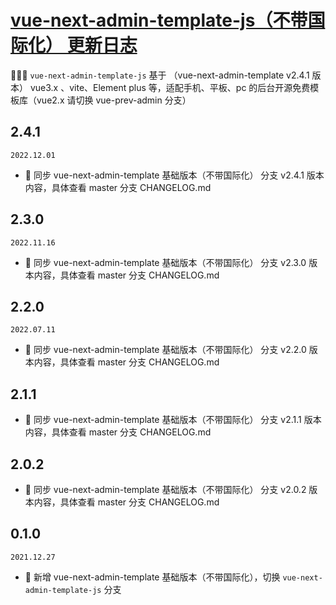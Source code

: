 # <a href="https://gitee.com/lyt-top/vue-next-admin" target="_blank">vue-next-admin-template-js（不带国际化） 更新日志</a>

🎉🎉🔥 `vue-next-admin-template-js` 基于 （vue-next-admin-template v2.4.1 版本） vue3.x 、vite、Element plus 等，适配手机、平板、pc 的后台开源免费模板库（vue2.x 请切换 vue-prev-admin 分支）

## 2.4.1

`2022.12.01`

- 🎉 同步 vue-next-admin-template 基础版本（不带国际化） 分支 v2.4.1 版本内容，具体查看 master 分支 CHANGELOG.md

## 2.3.0

`2022.11.16`

- 🎉 同步 vue-next-admin-template 基础版本（不带国际化） 分支 v2.3.0 版本内容，具体查看 master 分支 CHANGELOG.md

## 2.2.0

`2022.07.11`

- 🎉 同步 vue-next-admin-template 基础版本（不带国际化） 分支 v2.2.0 版本内容，具体查看 master 分支 CHANGELOG.md

## 2.1.1

- 🎉 同步 vue-next-admin-template 基础版本（不带国际化） 分支 v2.1.1 版本内容，具体查看 master 分支 CHANGELOG.md

## 2.0.2

- 🎉 同步 vue-next-admin-template 基础版本（不带国际化） 分支 v2.0.2 版本内容，具体查看 master 分支 CHANGELOG.md

## 0.1.0

`2021.12.27`

- 🎉 新增 vue-next-admin-template 基础版本（不带国际化），切换 `vue-next-admin-template-js` 分支
